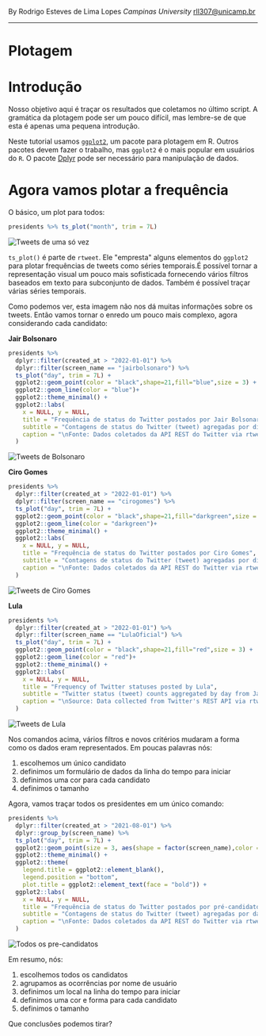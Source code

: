 By Rodrigo Esteves de Lima Lopes *Campinas University* [rll307\@unicamp.br](mailto:rll307@unicamp.br)

------------------------------------------------------------------------

# Plotagem

# Introdução

Nosso objetivo aqui é traçar os resultados que coletamos no último script. A gramática da plotagem pode ser um pouco difícil, mas lembre-se de que esta é apenas uma pequena introdução.

Neste tutorial usamos [`ggplot2`](https://ggplot2.tidyverse.org/index.html), um pacote para plotagem em R. Outros pacotes devem fazer o trabalho, mas `ggplot2` é o mais popular em usuários do `R`. O pacote [Dplyr](https://dplyr.tidyverse.org/) pode ser necessário para manipulação de dados.

# Agora vamos plotar a frequência

O básico, um plot para todos:

``` r
presidents %>% ts_plot("month", trim = 7L)
```

![Tweets de uma só vez](images/t01.png)

`ts_plot()` é parte de `rtweet`. Ele "empresta" alguns elementos do `ggplot2` para plotar frequências de tweets como séries temporais.É possível tornar a representação visual um pouco mais sofisticada fornecendo vários filtros baseados em texto para subconjunto de dados. Também é possível traçar várias séries temporais.

Como podemos ver, esta imagem não nos dá muitas informações sobre os tweets. Então vamos tornar o enredo um pouco mais complexo, agora considerando cada candidato:

**Jair Bolsonaro**

``` r
presidents %>%
  dplyr::filter(created_at > "2022-01-01") %>%
  dplyr::filter(screen_name == "jairbolsonaro") %>%
  ts_plot("day", trim = 7L) +
  ggplot2::geom_point(color = "black",shape=21,fill="blue",size = 3) +
  ggplot2::geom_line(color = "blue")+
  ggplot2::theme_minimal() +
  ggplot2::labs(
    x = NULL, y = NULL,
    title = "Frequência de status do Twitter postados por Jair Bolsonaro",
    subtitle = "Contagens de status do Twitter (tweet) agregadas por dia a partir de janeiro de 2022",
    caption = "\nFonte: Dados coletados da API REST do Twitter via rtweet"
  )
```

![Tweets de Bolsonaro](images/T2.png)

**Ciro Gomes**

``` r
presidents %>%
  dplyr::filter(created_at > "2022-01-01") %>%
  dplyr::filter(screen_name == "cirogomes") %>%
  ts_plot("day", trim = 7L) +
  ggplot2::geom_point(color = "black",shape=21,fill="darkgreen",size = 3) +
  ggplot2::geom_line(color = "darkgreen")+
  ggplot2::theme_minimal() +
  ggplot2::labs(
    x = NULL, y = NULL,
    title = "Frequência de status do Twitter postados por Ciro Gomes",
    subtitle = "Contagens de status do Twitter (tweet) agregadas por dia a partir de janeiro de 2022",
    caption = "\nFonte: Dados coletados da API REST do Twitter via rtweet"
  )
```

![Tweets de Ciro Gomes](images/t3.png)

**Lula**

``` r
presidents %>%
  dplyr::filter(created_at > "2022-01-01") %>%
  dplyr::filter(screen_name == "LulaOficial") %>%
  ts_plot("day", trim = 7L) +
  ggplot2::geom_point(color = "black",shape=21,fill="red",size = 3) +
  ggplot2::geom_line(color = "red")+
  ggplot2::theme_minimal() +
  ggplot2::labs(
    x = NULL, y = NULL,
    title = "Frequency of Twitter statuses posted by Lula",
    subtitle = "Twitter status (tweet) counts aggregated by day from January 2022",
    caption = "\nSource: Data collected from Twitter's REST API via rtweet"
  )
```

![Tweets de Lula](images/t4.png)

Nos comandos acima, vários filtros e novos critérios mudaram a forma como os dados eram representados. Em poucas palavras nós:

1. escolhemos um único candidato
2. definimos um formulário de dados da linha do tempo para iniciar
3. definimos uma cor para cada candidato
4. definimos o tamanho


Agora, vamos traçar todos os presidentes em um único comando:

``` r
presidents %>%
  dplyr::filter(created_at > "2021-08-01") %>%
  dplyr::group_by(screen_name) %>%
  ts_plot("day", trim = 7L) +
  ggplot2::geom_point(size = 3, aes(shape = factor(screen_name),color = factor(screen_name))) +
  ggplot2::theme_minimal() +
  ggplot2::theme(
    legend.title = ggplot2::element_blank(),
    legend.position = "bottom",
    plot.title = ggplot2::element_text(face = "bold")) +
  ggplot2::labs(
    x = NULL, y = NULL,
    title = "Frequência de status do Twitter postados por pré-candidatos à presidência do Brasil",
    subtitle = "Contagens de status do Twitter (tweet) agregadas por data",
    caption = "\nFonte: Dados coletados da API REST do Twitter via rtweet"
  )
```

![Todos os pre-candidatos](images/all.png)

Em resumo, nós:

1. escolhemos todos os candidatos
2. agrupamos as ocorrências por nome de usuário
3. definimos um local na linha do tempo para iniciar
4. definimos uma cor e forma para cada candidato
5. definimos o tamanho

Que conclusões podemos tirar?
